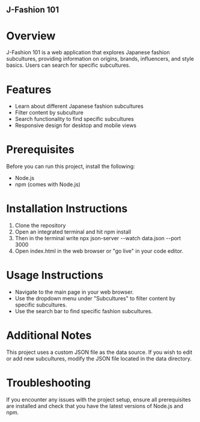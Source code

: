 ## J-Fashion 101
# Overview
J-Fashion 101 is a web application that explores Japanese fashion subcultures, providing information on origins, brands, influencers, and style basics. 
Users can search for specific subcultures.

# Features
- Learn about different Japanese fashion subcultures
- Filter content by subculture
- Search functionality to find specific subcultures
- Responsive design for desktop and mobile views

# Prerequisites
Before you can run this project, install the following:

- Node.js 
- npm (comes with Node.js)

# Installation Instructions
1. Clone the repository
2. Open an integrated terminal and hit npm install
3. Then in the terminal write npx json-server --watch data.json --port 3000
4. Open index.html in the web browser or "go live" in your code editor.

# Usage Instructions
- Navigate to the main page in your web browser.
- Use the dropdown menu under "Subcultures" to filter content by specific subcultures.
- Use the search bar to find specific fashion subcultures.

# Additional Notes
This project uses a custom JSON file as the data source. If you wish to edit or add new subcultures, modify the JSON file located in the data directory.

# Troubleshooting
If you encounter any issues with the project setup, ensure all prerequisites are installed and check that you have the latest versions of Node.js and npm.
